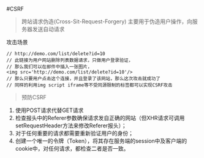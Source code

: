 #CSRF
> 跨站请求伪造(Cross-Sit-Request-Forgery)
> 主要用于伪造用户操作，向服务器发送自动请求

攻击场景

    // http://demo.com/list/delete?id=10
    // 此链接为用户网站删除列表数据请求，只做用户登录验证，
    // 那么我们可以在邮件中插入一张图片，
    <img src='http://demo.com/list/delete?id=10'/>
    // 那么只要用户点击这个连接，并且登录了该网站，那么这次攻击就成功了
    // 同样的利用img script iframe等不受同源限制的标签都可以实现CSRF攻击

> 预防CSRF

1. 使用POST请求代替GET请求
2. 检查报头中的Referer参数确保请求发自正确的网站（但XHR请求可调用setRequestHeader方法来修改Referer报头）；
3. 对于任何重要的请求都需要重新验证用户的身份；
4. 创建一个唯一的令牌（Token），将其存在服务端的session中及客户端的cookie中，对任何请求，都检查二者是否一致。

